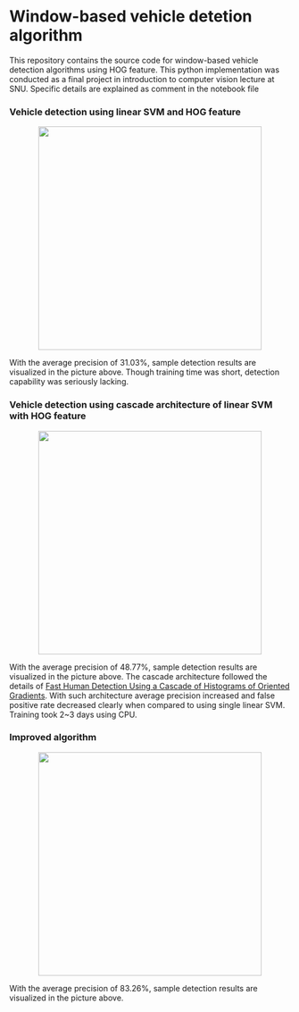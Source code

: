 # Window-based vehicle detetion algorithm

This repository contains the source code for window-based vehicle detection algorithms using HOG feature. This python implementation was conducted as a final project in introduction to computer vision lecture at SNU. Specific details are explained as comment in the notebook file

### Vehicle detection using linear SVM and HOG feature
<p align="center">
<img src="https://user-images.githubusercontent.com/86834176/193737319-c47ff600-24c4-4128-bd53-07244e4eef64.png" width="400">
</p>

With the average precision of 31.03%, sample detection results are visualized in the picture above. Though training time was short, detection capability was seriously lacking. 

### Vehicle detection using cascade architecture of linear SVM with HOG feature
<p align="center">
<img src="https://user-images.githubusercontent.com/86834176/193737664-6930f474-6c74-48e5-b670-f8ef33a10a8b.png" width="400">
</p>

With the average precision of 48.77%, sample detection results are visualized in the picture above. The cascade architecture followed the details of [Fast Human Detection Using a Cascade of Histograms of Oriented Gradients](https://ieeexplore.ieee.org/document/1640933). With such architecture average precision increased and false positive rate decreased clearly when compared to using single linear SVM. Training took 2~3 days using CPU. 


### Improved algorithm
<p align="center">
<img src="https://user-images.githubusercontent.com/86834176/193737673-45269987-7f77-418e-aa5b-10a20858def8.png" width="400">
</p>

With the average precision of 83.26%, sample detection results are visualized in the picture above.
